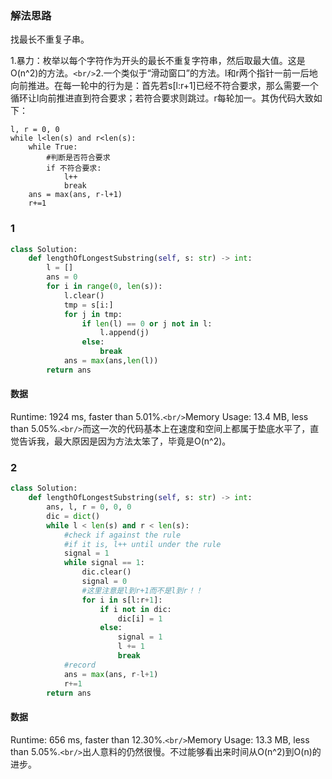 ### 解法思路

找最长不重复子串。

1.暴力：枚举以每个字符作为开头的最长不重复字符串，然后取最大值。这是O(n^2)的方法。`<br/>`2.一个类似于“滑动窗口”的方法。l和r两个指针一前一后地向前推进。在每一轮中的行为是：首先若s[l:r+1]已经不符合要求，那么需要一个循环让l向前推进直到符合要求；若符合要求则跳过。r每轮加一。其伪代码大致如下：

```
l, r = 0, 0
while l<len(s) and r<len(s):
    while True:
        #判断是否符合要求
        if 不符合要求:
            l++
            break
    ans = max(ans, r-l+1)
    r+=1
```

### 1

```python
class Solution:
    def lengthOfLongestSubstring(self, s: str) -> int:
        l = []
        ans = 0
        for i in range(0, len(s)):
            l.clear()
            tmp = s[i:]
            for j in tmp:
                if len(l) == 0 or j not in l:
                    l.append(j)
                else:
                    break
            ans = max(ans,len(l))
        return ans
```

#### 数据

Runtime: 1924 ms, faster than 5.01%.`<br/>`Memory Usage: 13.4 MB, less than 5.05%.`<br/>`而这一次的代码基本上在速度和空间上都属于垫底水平了，直觉告诉我，最大原因是因为方法太笨了，毕竟是O(n^2)。

### 2

```Python
class Solution:
    def lengthOfLongestSubstring(self, s: str) -> int:
        ans, l, r = 0, 0, 0
        dic = dict()
        while l < len(s) and r < len(s):
            #check if against the rule
            #if it is, l++ until under the rule
            signal = 1
            while signal == 1:
                dic.clear()
                signal = 0
                #这里注意是l到r+1而不是l到r！！
                for i in s[l:r+1]:
                    if i not in dic:
                        dic[i] = 1
                    else:
                        signal = 1
                        l += 1
                        break
            #record
            ans = max(ans, r-l+1)
            r+=1
        return ans
```

#### 数据

Runtime: 656 ms, faster than 12.30%.`<br/>`Memory Usage: 13.3 MB, less than 5.05%.`<br/>`出人意料的仍然很慢。不过能够看出来时间从O(n^2)到O(n)的进步。

